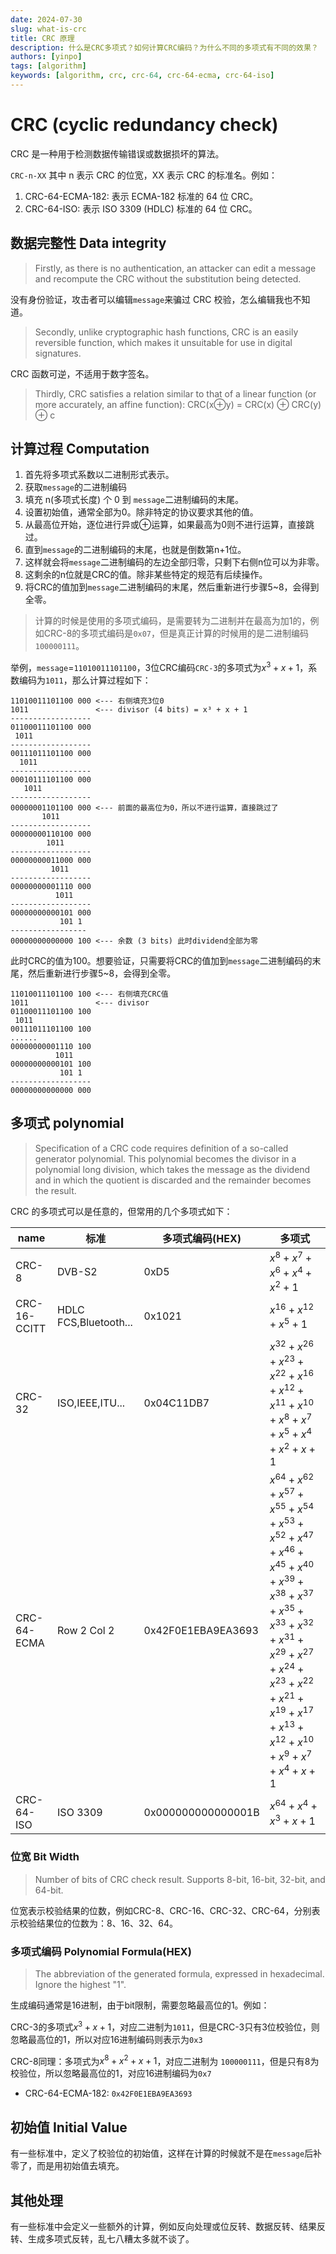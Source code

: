 ```yaml
---
date: 2024-07-30
slug: what-is-crc
title: CRC 原理
description: 什么是CRC多项式？如何计算CRC编码？为什么不同的多项式有不同的效果？
authors: [yinpo]
tags: [algorithm]
keywords: [algorithm, crc, crc-64, crc-64-ecma, crc-64-iso]
---
```


# CRC (cyclic redundancy check)

CRC 是一种用于检测数据传输错误或数据损坏的算法。

`CRC-n-XX` 其中 n 表示 CRC 的位宽，XX 表示 CRC 的标准名。例如：

1. CRC-64-ECMA-182: 表示 ECMA-182 标准的 64 位 CRC。
2. CRC-64-ISO: 表示 ISO 3309 (HDLC) 标准的 64 位 CRC。

## 数据完整性 Data integrity

> Firstly, as there is no authentication, an attacker can edit a message and recompute the CRC without the substitution being detected.

没有身份验证，攻击者可以编辑`message`来骗过 CRC 校验，怎么编辑我也不知道。

> Secondly, unlike cryptographic hash functions, CRC is an easily reversible function, which makes it unsuitable for use in digital signatures.

CRC 函数可逆，不适用于数字签名。

> Thirdly, CRC satisfies a relation similar to that of a linear function (or more accurately, an affine function): CRC(x$\oplus$y) = CRC(x) $\oplus$ CRC(y) $\oplus$ c

## 计算过程 Computation

1. 首先将多项式系数以二进制形式表示。
2. 获取`message`的二进制编码
3. 填充 n(多项式长度) 个 0 到 `message`二进制编码的末尾。
4. 设置初始值，通常全部为0。除非特定的协议要求其他的值。
5. 从最高位开始，逐位进行异或$\oplus$运算，如果最高为0则不进行运算，直接跳过。
6. 直到`message`的二进制编码的末尾，也就是倒数第n+1位。
7. 这样就会将`message`二进制编码的左边全部归零，只剩下右侧n位可以为非零。
8. 这剩余的n位就是CRC的值。除非某些特定的规范有后续操作。
9. 将CRC的值加到`message`二进制编码的末尾，然后重新进行步骤5~8，会得到全零。

> 计算的时候是使用的多项式编码，是需要转为二进制并在最高为加1的，例如CRC-8的多项式编码是`0x07`，但是真正计算的时候用的是二进制编码 `100000111`。

举例，`message`=`11010011101100`，3位CRC编码`CRC-3`的多项式为$x^3+x+1$，系数编码为`1011`，那么计算过程如下：
```text
11010011101100 000 <--- 右侧填充3位0
1011               <--- divisor (4 bits) = x³ + x + 1
------------------
01100011101100 000
 1011
------------------
00111011101100 000
  1011
------------------
00010111101100 000
   1011
------------------
00000001101100 000 <--- 前面的最高位为0，所以不进行运算，直接跳过了
       1011
------------------
00000000110100 000
        1011
------------------
00000000011000 000
         1011
------------------
00000000001110 000
          1011
------------------
00000000000101 000
           101 1
-----------------
00000000000000 100 <--- 余数 (3 bits) 此时dividend全部为零
```

此时CRC的值为100。想要验证，只需要将CRC的值加到`message`二进制编码的末尾，然后重新进行步骤5~8，会得到全零。

```text
11010011101100 100 <--- 右侧填充CRC值
1011               <--- divisor
01100011101100 100
 1011
00111011101100 100
......
00000000001110 100
          1011
00000000000101 100
           101 1
------------------
00000000000000 000
```

## 多项式 polynomial

> Specification of a CRC code requires definition of a so-called generator polynomial. This polynomial becomes the divisor in a polynomial long division, which takes the message as the dividend and in which the quotient is discarded and the remainder becomes the result.

CRC 的多项式可以是任意的，但常用的几个多项式如下：

| name         | 标准                  | 多项式编码(HEX)    | 多项式                                                                                                                                                                                                                       |
| ------------ | --------------------- | ------------------ | ---------------------------------------------------------------------------------------------------------------------------------------------------------------------------------------------------------------------------- |
| CRC-8        | DVB-S2                | 0xD5               | $x^{8}+x^{7}+x^{6}+x^{4}+x^{2}+1$                                                                                                                                                                                            |
| CRC-16-CCITT | HDLC FCS,Bluetooth... | 0x1021             | $x^{16}+x^{12}+x^{5}+1$                                                                                                                                                                                                      |
| CRC-32       | ISO,IEEE,ITU...       | 0x04C11DB7         | $x^{32}+x^{26}+x^{23}+x^{22}+x^{16}+x^{12}+x^{11}+x^{10}+x^8+x^7+x^5+x^4+x^2+x+1$                                                                                                                                            |
| CRC-64-ECMA  | Row 2 Col 2           | 0x42F0E1EBA9EA3693 | $x^{64}+x^{62}+x^{57}+x^{55}+x^{54}+x^{53}+x^{52}+x^{47}+x^{46}+x^{45}+x^{40}+x^{39}+x^{38}+x^{37}+x^{35}+x^{33}+x^{32}+x^{31}+x^{29}+x^{27}+x^{24}+x^{23}+x^{22}+x^{21}+x^{19}+x^{17}+x^{13}+x^{12}+x^{10}+x^9+x^7+x^4+x+1$ |
| CRC-64-ISO   | ISO 3309              | 0x000000000000001B | $x^{64}+x^4+x^3+x+1$                                                                                                                                                                                                         |

### 位宽 Bit Width

> Number of bits of CRC check result. Supports 8-bit, 16-bit, 32-bit, and 64-bit.

位宽表示校验结果的位数，例如CRC-8、CRC-16、CRC-32、CRC-64，分别表示校验结果位的位数为：8、16、32、64。

### 多项式编码 Polynomial Formula(HEX)

> The abbreviation of the generated formula, expressed in hexadecimal. Ignore the highest "1".

生成编码通常是16进制，由于bit限制，需要忽略最高位的1。例如：

CRC-3的多项式$x^3+x+1$，对应二进制为`1011`，但是CRC-3只有3位校验位，则忽略最高位的1，所以对应16进制编码则表示为`0x3`

CRC-8同理：多项式为$x^8+x^2+x+1$，对应二进制为 `100000111`，但是只有8为校验位，所以忽略最高位的1，对应16进制编码为`0x7`

- CRC-64-ECMA-182: `0x42F0E1EBA9EA3693`

## 初始值 Initial Value

有一些标准中，定义了校验位的初始值，这样在计算的时候就不是在`message`后补零了，而是用初始值去填充。

## 其他处理

有一些标准中会定义一些额外的计算，例如反向处理或位反转、数据反转、结果反转、生成多项式反转，乱七八糟太多就不谈了。
